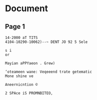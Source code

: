 # Document

## Page 1

```text
14-2000 aT TITS
4104-10290-10062)--~ DENT JO 92 5 Sele

s i
or

Mayian aPPYaeon . Grew)

‘oteameen wane: Veqeeend trate getematic
Mone shine ve

Aneernicntion ©

2 SPAce iS PROMNBITEO,
```

